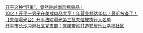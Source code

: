   
[开平这种“野果”，竟然是岭南珍稀果品！](http://www.dianyue.me/archives/251/1c04hmxpyksr7jhy/)  
[10亿！开平一男子在美成肉品大亨！年营业额达10亿！最近被查了！](http://www.dianyue.me/archives/142/0ynblktm5skcqmy2/)  
[【失信曝光台】开平法院曝光第三批失信被执行人名单](http://www.dianyue.me/archives/168/124r8oddt6qqp9lq/)  
[开平市长沙冲澄社区党支部：党建带动打造安居乐业幸福社区](http://www.dianyue.me/archives/350/slaho8yfpfvhkav0/)